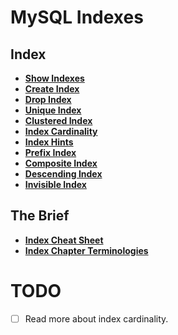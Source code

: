 # MySQL Indexes

## Index
* **[Show Indexes](./show-indexes.md)** <br>
* **[Create Index](./create-index.md)** <br>
* **[Drop Index](./drop-index.md)** <br>
* **[Unique Index](./unique-index.md)** <br>
* **[Clustered Index](./clustered-index.md)** <br>
* **[Index Cardinality](./index-cardinality.md)** <br>
* **[Index Hints](./index-hints.md)** <br>
* **[Prefix Index](./prefix-index.md)** <br>
* **[Composite Index](./composite-index.md)** <br>
* **[Descending Index](./descending-index.md)** <br>
* **[Invisible Index](./invisible-index.md)** <br>

## The Brief
* **[Index Cheat Sheet](./index-cheat-sheet.md)** <br>
* **[Index Chapter Terminologies](./index-terminology.md)** <br>

# TODO
- [ ] Read more about index cardinality.
